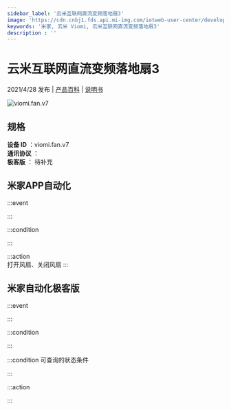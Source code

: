 ```yaml
---
sidebar_label: '云米互联网直流变频落地扇3'
image: 'https://cdn.cnbj1.fds.api.mi-img.com/iotweb-user-center/developer_1679047903089C6ZGCZQS.png?GalaxyAccessKeyId=AKVGLQWBOVIRQ3XLEW&Expires=9223372036854775807&Signature=rxBKpREdPqry/twVIs1Bx4pQQrk='
keywords: '米家, 云米 Viomi, 云米互联网直流变频落地扇3'
description : ''
---
```

# 云米互联网直流变频落地扇3

2021/4/28 发布 | [产品百科](https://home.mi.com/webapp/content/baike/product/index.html?model=viomi.fan.v7/) | [说明书](https://home.mi.com/views/introduction.html?model=viomi.fan.v7&region=cn)

![viomi.fan.v7](https://cdn.cnbj1.fds.api.mi-img.com/iotweb-user-center/developer_1679047903089C6ZGCZQS.png?GalaxyAccessKeyId=AKVGLQWBOVIRQ3XLEW&Expires=9223372036854775807&Signature=rxBKpREdPqry/twVIs1Bx4pQQrk=)

## 规格  
> 
**设备 ID** ：viomi.fan.v7  
**通讯协议** ：  
**极客版**  ： 待补充 


## 米家APP自动化  

:::event  

:::

:::condition  

:::

:::action   
打开风扇、关闭风扇
:::

## 米家自动化极客版  

:::event  

:::

:::condition  

:::

:::condition 可查询的状态条件  

:::

:::action  

:::

        
